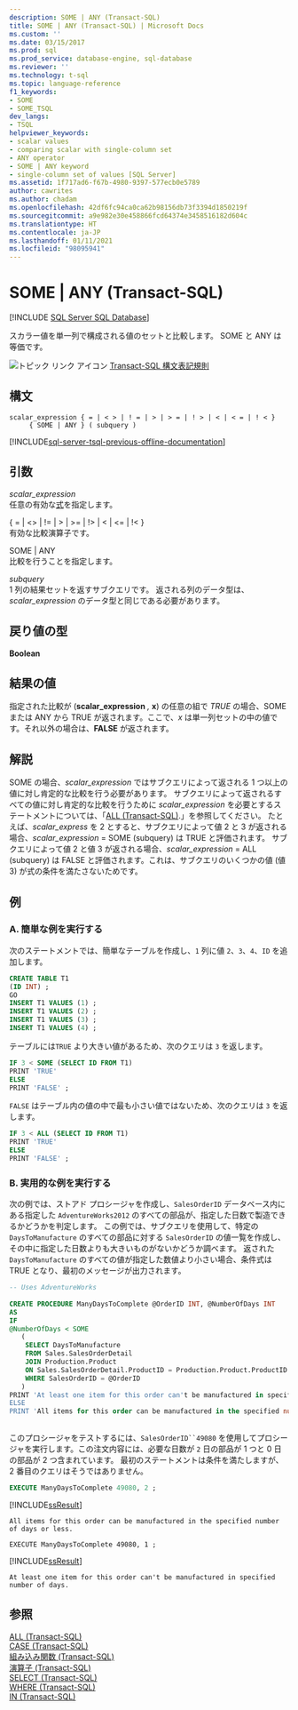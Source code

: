 ```yaml
---
description: SOME | ANY (Transact-SQL)
title: SOME | ANY (Transact-SQL) | Microsoft Docs
ms.custom: ''
ms.date: 03/15/2017
ms.prod: sql
ms.prod_service: database-engine, sql-database
ms.reviewer: ''
ms.technology: t-sql
ms.topic: language-reference
f1_keywords:
- SOME
- SOME_TSQL
dev_langs:
- TSQL
helpviewer_keywords:
- scalar values
- comparing scalar with single-column set
- ANY operator
- SOME | ANY keyword
- single-column set of values [SQL Server]
ms.assetid: 1f717ad6-f67b-4980-9397-577ecb0e5789
author: cawrites
ms.author: chadam
ms.openlocfilehash: 42df6fc94ca0ca62b98156db73f3394d1850219f
ms.sourcegitcommit: a9e982e30e458866fcd64374e3458516182d604c
ms.translationtype: HT
ms.contentlocale: ja-JP
ms.lasthandoff: 01/11/2021
ms.locfileid: "98095941"
---
```

# <a name="some--any-transact-sql"></a>SOME | ANY (Transact-SQL)
[!INCLUDE [SQL Server SQL Database](../../includes/applies-to-version/sql-asdb.md)]

  スカラー値を単一列で構成される値のセットと比較します。 SOME と ANY は等価です。  
  
 ![トピック リンク アイコン](../../database-engine/configure-windows/media/topic-link.gif "トピック リンク アイコン") [Transact-SQL 構文表記規則](../../t-sql/language-elements/transact-sql-syntax-conventions-transact-sql.md)  
  
## <a name="syntax"></a>構文  
  
```syntaxsql
scalar_expression { = | < > | ! = | > | > = | ! > | < | < = | ! < }   
     { SOME | ANY } ( subquery )   
```  
  
[!INCLUDE[sql-server-tsql-previous-offline-documentation](../../includes/sql-server-tsql-previous-offline-documentation.md)]

## <a name="arguments"></a>引数
 *scalar_expression*  
 任意の有効な[式](../../t-sql/language-elements/expressions-transact-sql.md)を指定します。  
  
 { = \| <> \| != \| > \| >= \| !> \| < \| <= \| !< }  
 有効な比較演算子です。  
  
 SOME | ANY  
 比較を行うことを指定します。  
  
 *subquery*  
 1 列の結果セットを返すサブクエリです。 返される列のデータ型は、*scalar_expression* のデータ型と同じである必要があります。  
  
## <a name="result-types"></a>戻り値の型  
 **Boolean**  
  
## <a name="result-value"></a>結果の値  
 指定された比較が (**scalar_expression** _,_ **x**) の任意の組で _TRUE_ の場合、SOME または ANY から TRUE が返されます。ここで、*x* は単一列セットの中の値です。それ以外の場合は、**FALSE** が返されます。  
  
## <a name="remarks"></a>解説  
 SOME の場合、*scalar_expression* ではサブクエリによって返される 1 つ以上の値に対し肯定的な比較を行う必要があります。 サブクエリによって返されるすべての値に対し肯定的な比較を行うために *scalar_expression* を必要とするステートメントについては、「[ALL &#40;Transact-SQL&#41;](../../t-sql/language-elements/all-transact-sql.md).」を参照してください。 たとえば、*scalar_express* を 2 とすると、サブクエリによって値 2 と 3 が返される場合、*scalar_expression* = SOME (subquery) は TRUE と評価されます。 サブクエリによって値 2 と値 3 が返される場合、*scalar_expression* = ALL (subquery) は FALSE と評価されます。これは、サブクエリのいくつかの値 (値 3) が式の条件を満たさないためです。  
  
## <a name="examples"></a>例  
  
### <a name="a-running-a-simple-example"></a>A. 簡単な例を実行する  
 次のステートメントでは、簡単なテーブルを作成し、`1` 列に値 `2`、`3`、`4`、`ID` を追加します。  
  
```sql  
CREATE TABLE T1  
(ID INT) ;  
GO  
INSERT T1 VALUES (1) ;  
INSERT T1 VALUES (2) ;  
INSERT T1 VALUES (3) ;  
INSERT T1 VALUES (4) ;  
```  
  
 テーブルには`TRUE` より大きい値があるため、次のクエリは `3` を返します。  
  
```sql  
IF 3 < SOME (SELECT ID FROM T1)  
PRINT 'TRUE'   
ELSE  
PRINT 'FALSE' ;  
```  
  
 `FALSE` はテーブル内の値の中で最も小さい値ではないため、次のクエリは `3` を返します。  
  
```sql  
IF 3 < ALL (SELECT ID FROM T1)  
PRINT 'TRUE'   
ELSE  
PRINT 'FALSE' ;  
```  
  
### <a name="b-running-a-practical-example"></a>B. 実用的な例を実行する  
 次の例では、ストアド プロシージャを作成し、`SalesOrderID` データベース内にある指定した `AdventureWorks2012` のすべての部品が、指定した日数で製造できるかどうかを判定します。 この例では、サブクエリを使用して、特定の `DaysToManufacture` のすべての部品に対する `SalesOrderID` の値一覧を作成し、その中に指定した日数よりも大きいものがないかどうか調べます。 返された `DaysToManufacture` のすべての値が指定した数値より小さい場合、条件式は TRUE となり、最初のメッセージが出力されます。  
  
```sql  
-- Uses AdventureWorks  
  
CREATE PROCEDURE ManyDaysToComplete @OrderID INT, @NumberOfDays INT  
AS  
IF   
@NumberOfDays < SOME  
   (  
    SELECT DaysToManufacture  
    FROM Sales.SalesOrderDetail  
    JOIN Production.Product   
    ON Sales.SalesOrderDetail.ProductID = Production.Product.ProductID   
    WHERE SalesOrderID = @OrderID  
   )  
PRINT 'At least one item for this order can't be manufactured in specified number of days.'  
ELSE   
PRINT 'All items for this order can be manufactured in the specified number of days or less.' ;  
  
```  
  
 このプロシージャをテストするには、`SalesOrderID``49080` を使用してプロシージャを実行します。この注文内容には、必要な日数が `2` 日の部品が 1 つと 0 日の部品が 2 つ含まれています。 最初のステートメントは条件を満たしますが、 2 番目のクエリはそうではありません。  
  
```sql  
EXECUTE ManyDaysToComplete 49080, 2 ;  
```  
  
 [!INCLUDE[ssResult](../../includes/ssresult-md.md)]  
  
 `All items for this order can be manufactured in the specified number of days or less.`  
  
```  
EXECUTE ManyDaysToComplete 49080, 1 ;  
```  
  
 [!INCLUDE[ssResult](../../includes/ssresult-md.md)]  
  
 `At least one item for this order can't be manufactured in specified number of days.`  
  
## <a name="see-also"></a>参照  
 [ALL &#40;Transact-SQL&#41;](../../t-sql/language-elements/all-transact-sql.md)   
 [CASE &#40;Transact-SQL&#41;](../../t-sql/language-elements/case-transact-sql.md)   
 [組み込み関数 &#40;Transact-SQL&#41;](~/t-sql/functions/functions.md)   
 [演算子 &#40;Transact-SQL&#41;](../../t-sql/language-elements/operators-transact-sql.md)   
 [SELECT &#40;Transact-SQL&#41;](../../t-sql/queries/select-transact-sql.md)   
 [WHERE &#40;Transact-SQL&#41;](../../t-sql/queries/where-transact-sql.md)   
 [IN &#40;Transact-SQL&#41;](../../t-sql/language-elements/in-transact-sql.md)  
  
